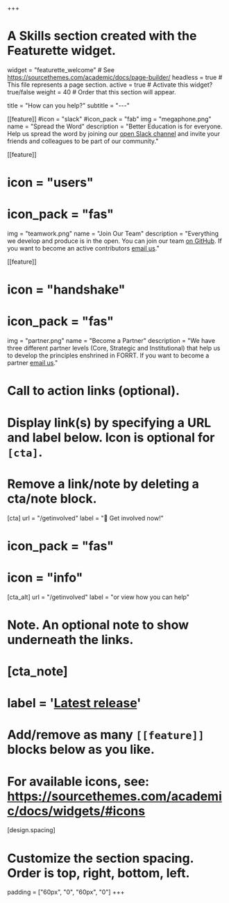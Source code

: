 +++
# A Skills section created with the Featurette widget.
widget = "featurette_welcome"  # See https://sourcethemes.com/academic/docs/page-builder/
headless = true  # This file represents a page section.
active = true  # Activate this widget? true/false
weight = 40  # Order that this section will appear.

title = "How can you help?"
subtitle = "---"


[[feature]]
  #icon = "slack"
  #icon_pack = "fab"
  img = "megaphone.png"
  name = "Spread the Word"
  description = "Better Education is for everyone. Help us spread the word by joining our [open Slack channel](https://join.slack.com/t/forrt/shared_invite/enQtODMwODI0OTk4ODgzLTM0ZTQ3NDk5MzA1ZjBmNWJjYTVlN2Y2YTk0ZTJhYTY5NDliMDYzMjg2MWE0ZDRhOTY0ZDY3OTRlNDA4ODQ3NjQ) and invite your friends and colleagues to be part of our community."
  
[[feature]]
#  icon = "users"
#  icon_pack = "fas"
  img = "teamwork.png"
  name = "Join Our Team"
  description = "Everything we develop and produce is in the open. You can join our team [on GitHub](https://github.com/flavioazevedo/FORRT). If you want to become an active contributors [email us](mailto:FORRTproject@gmail.com)."  
  
[[feature]]
  # icon = "handshake"
  # icon_pack = "fas"
  img = "partner.png"
  name = "Become a Partner"
  description = "We have three different partner levels (Core, Strategic and Institutional) that help us to develop the principles enshrined in FORRT. If you want to become a partner [email us](mailto:FORRTproject@gmail.com)."

# Call to action links (optional).
#   Display link(s) by specifying a URL and label below. Icon is optional for `[cta]`.
#   Remove a link/note by deleting a cta/note block.
 [cta]
   url = "/getinvolved"
   label = ":rocket: Get involved now!"
   # icon_pack = "fas"
   # icon = "info"
  
 [cta_alt]
  url = "/getinvolved"
  label = "or view how you can help"

# Note. An optional note to show underneath the links.
# [cta_note]
#   label = '<a class="js-github-release" href="https://sourcethemes.com/academic/updates" data-repo="gcushen/hugo-academic">Latest release<!-- V --></a>'

# Add/remove as many `[[feature]]` blocks below as you like.
# 
# For available icons, see: https://sourcethemes.com/academic/docs/widgets/#icons


[design.spacing]
  # Customize the section spacing. Order is top, right, bottom, left.
  padding = ["60px", "0", "60px", "0"]
+++